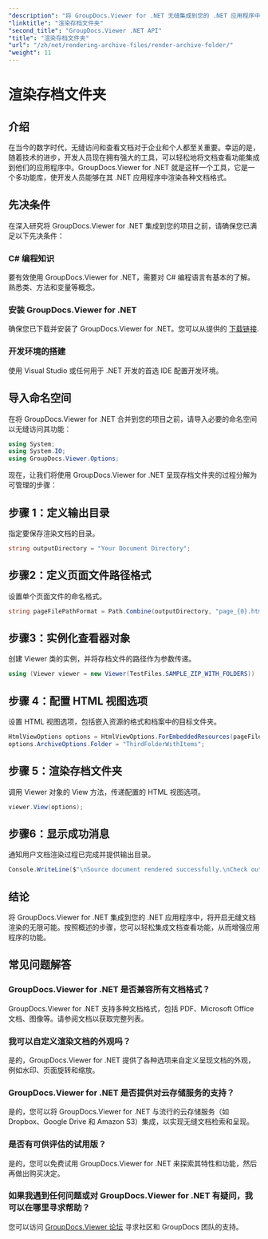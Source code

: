 ```yaml
---
"description": "将 GroupDocs.Viewer for .NET 无缝集成到您的 .NET 应用程序中，以实现高效的文档呈现和查看功能。"
"linktitle": "渲染存档文件夹"
"second_title": "GroupDocs.Viewer .NET API"
"title": "渲染存档文件夹"
"url": "/zh/net/rendering-archive-files/render-archive-folder/"
"weight": 11
---
```


# 渲染存档文件夹

## 介绍
在当今的数字时代，无缝访问和查看文档对于企业和个人都至关重要。幸运的是，随着技术的进步，开发人员现在拥有强大的工具，可以轻松地将文档查看功能集成到他们的应用程序中。GroupDocs.Viewer for .NET 就是这样一个工具，它是一个多功能库，使开发人员能够在其 .NET 应用程序中渲染各种文档格式。
## 先决条件
在深入研究将 GroupDocs.Viewer for .NET 集成到您的项目之前，请确保您已满足以下先决条件：
### C# 编程知识
要有效使用 GroupDocs.Viewer for .NET，需要对 C# 编程语言有基本的了解。熟悉类、方法和变量等概念。
### 安装 GroupDocs.Viewer for .NET
确保您已下载并安装了 GroupDocs.Viewer for .NET。您可以从提供的 [下载链接](https://releases。groupdocs.com/viewer/net/).
### 开发环境的搭建
使用 Visual Studio 或任何用于 .NET 开发的首选 IDE 配置开发环境。

## 导入命名空间
在将 GroupDocs.Viewer for .NET 合并到您的项目之前，请导入必要的命名空间以无缝访问其功能：
```csharp
using System;
using System.IO;
using GroupDocs.Viewer.Options;
```

现在，让我们将使用 GroupDocs.Viewer for .NET 呈现存档文件夹的过程分解为可管理的步骤：
## 步骤 1：定义输出目录
指定要保存渲染文档的目录。
```csharp
string outputDirectory = "Your Document Directory";
```
## 步骤2：定义页面文件路径格式
设置单个页面文件的命名格式。
```csharp
string pageFilePathFormat = Path.Combine(outputDirectory, "page_{0}.html");
```
## 步骤3：实例化查看器对象
创建 Viewer 类的实例，并将存档文件的路径作为参数传递。
```csharp
using (Viewer viewer = new Viewer(TestFiles.SAMPLE_ZIP_WITH_FOLDERS))
```
## 步骤 4：配置 HTML 视图选项
设置 HTML 视图选项，包括嵌入资源的格式和档案中的目标文件夹。
```csharp
HtmlViewOptions options = HtmlViewOptions.ForEmbeddedResources(pageFilePathFormat);
options.ArchiveOptions.Folder = "ThirdFolderWithItems";
```
## 步骤 5：渲染存档文件夹
调用 Viewer 对象的 View 方法，传递配置的 HTML 视图选项。
```csharp
viewer.View(options);
```
## 步骤6：显示成功消息
通知用户文档渲染过程已完成并提供输出目录。
```csharp
Console.WriteLine($"\nSource document rendered successfully.\nCheck output in {outputDirectory}.");
```

## 结论
将 GroupDocs.Viewer for .NET 集成到您的 .NET 应用程序中，将开启无缝文档渲染的无限可能。按照概述的步骤，您可以轻松集成文档查看功能，从而增强应用程序的功能。
## 常见问题解答
### GroupDocs.Viewer for .NET 是否兼容所有文档格式？
GroupDocs.Viewer for .NET 支持多种文档格式，包括 PDF、Microsoft Office 文档、图像等。请参阅文档以获取完整列表。
### 我可以自定义渲染文档的外观吗？
是的，GroupDocs.Viewer for .NET 提供了各种选项来自定义呈现文档的外观，例如水印、页面旋转和缩放。
### GroupDocs.Viewer for .NET 是否提供对云存储服务的支持？
是的，您可以将 GroupDocs.Viewer for .NET 与流行的云存储服务（如 Dropbox、Google Drive 和 Amazon S3）集成，以实现无缝文档检索和呈现。
### 是否有可供评估的试用版？
是的，您可以免费试用 GroupDocs.Viewer for .NET 来探索其特性和功能，然后再做出购买决定。
### 如果我遇到任何问题或对 GroupDocs.Viewer for .NET 有疑问，我可以在哪里寻求帮助？
您可以访问 [GroupDocs.Viewer 论坛](https://forum.groupdocs.com/c/viewer/9) 寻求社区和 GroupDocs 团队的支持。